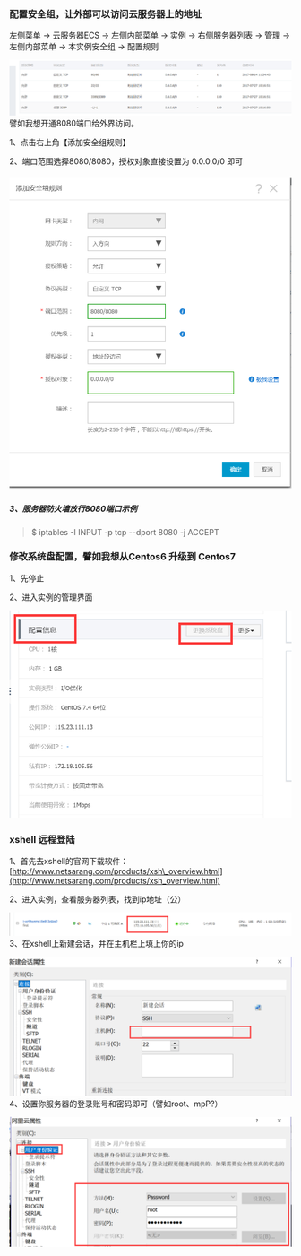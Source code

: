 ### 配置安全组，让外部可以访问云服务器上的地址

左侧菜单 -&gt; 云服务器ECS -&gt; 左侧内部菜单 -&gt; 实例 -&gt; 右侧服务器列表 -&gt; 管理 -&gt; 左侧内部菜单 -&gt; 本实例安全组 -&gt; 配置规则

![](/assets/1import.png)譬如我想开通8080端口给外界访问。

1、点击右上角【添加安全组规则】

2、端口范围选择8080/8080，授权对象直接设置为 0.0.0.0/0 即可

##### ![](/assets/65464import.png)

##### 3、服务器防火墙放行8080端口示例

> $ iptables -I INPUT -p tcp --dport 8080 -j ACCEPT





### 修改系统盘配置，譬如我想从Centos6 升级到 Centos7

1、先停止

2、进入实例的管理界面

![](/assets/2import.png)

### xshell 远程登陆

1、首先去xshell的官网下载软件：[http://www.netsarang.com/products/xsh\_overview.html](http://www.netsarang.com/products/xsh_overview.html)

2、进入实例，查看服务器列表，找到ip地址（公）

![](/assets/3import.png)3、在xshell上新建会话，并在主机栏上填上你的ip

![](/assets/4import.png)4、设置你服务器的登录账号和密码即可（譬如root、mpP?）

![](/assets/5import.png)

